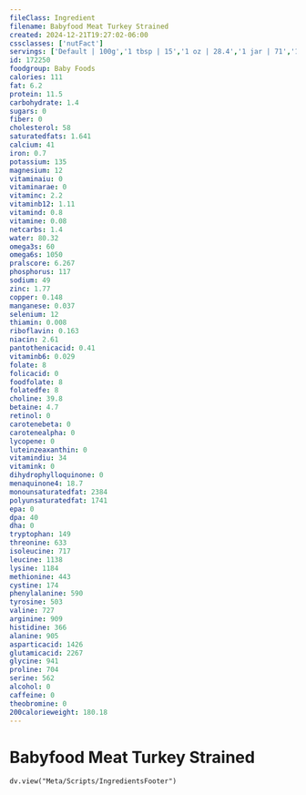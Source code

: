 ```yaml
---
fileClass: Ingredient
filename: Babyfood Meat Turkey Strained
created: 2024-12-21T19:27:02-06:00
cssclasses: ['nutFact']
servings: ['Default | 100g','1 tbsp | 15','1 oz | 28.4','1 jar | 71','1 jar beech-nut stage 1 (2.5 oz) | 71','1 jar gerber second foods (2.5 oz) | 71','1 jar heinz strained-2 (2.5 oz) | 71']
id: 172250
foodgroup: Baby Foods
calories: 111
fat: 6.2
protein: 11.5
carbohydrate: 1.4
sugars: 0
fiber: 0
cholesterol: 58
saturatedfats: 1.641
calcium: 41
iron: 0.7
potassium: 135
magnesium: 12
vitaminaiu: 0
vitaminarae: 0
vitaminc: 2.2
vitaminb12: 1.11
vitamind: 0.8
vitamine: 0.08
netcarbs: 1.4
water: 80.32
omega3s: 60
omega6s: 1050
pralscore: 6.267
phosphorus: 117
sodium: 49
zinc: 1.77
copper: 0.148
manganese: 0.037
selenium: 12
thiamin: 0.008
riboflavin: 0.163
niacin: 2.61
pantothenicacid: 0.41
vitaminb6: 0.029
folate: 8
folicacid: 0
foodfolate: 8
folatedfe: 8
choline: 39.8
betaine: 4.7
retinol: 0
carotenebeta: 0
carotenealpha: 0
lycopene: 0
luteinzeaxanthin: 0
vitamindiu: 34
vitamink: 0
dihydrophylloquinone: 0
menaquinone4: 18.7
monounsaturatedfat: 2384
polyunsaturatedfat: 1741
epa: 0
dpa: 40
dha: 0
tryptophan: 149
threonine: 633
isoleucine: 717
leucine: 1138
lysine: 1184
methionine: 443
cystine: 174
phenylalanine: 590
tyrosine: 503
valine: 727
arginine: 909
histidine: 366
alanine: 905
asparticacid: 1426
glutamicacid: 2267
glycine: 941
proline: 704
serine: 562
alcohol: 0
caffeine: 0
theobromine: 0
200calorieweight: 180.18
---
```


# Babyfood Meat Turkey Strained

```dataviewjs
dv.view("Meta/Scripts/IngredientsFooter")
```